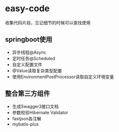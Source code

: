 # easy-code
收集代码片段，忘记细节的时候可以查找使用

## springboot使用
+ 异步线程@Async
+ 定时任务@Scheduled
+ 自定义配置文件
+ @Value读取复杂类型配置
+ 使用EnvironmentPostProcessor读取自定义环境变量

## 整合第三方组件
+ 生成Swagger3接口文档
+ 参数校验Hibernate Validator
+ fastjson各注解
+ mybatis-plus